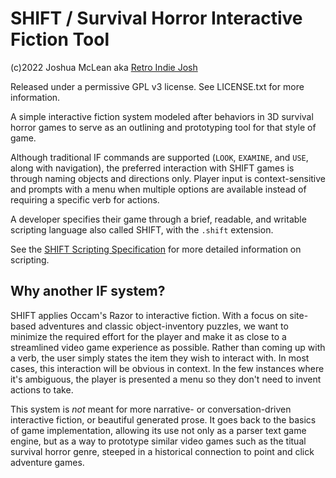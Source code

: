 # SHIFT / Survival Horror Interactive Fiction Tool

(c)2022 Joshua McLean aka [Retro Indie Josh](https://retroindiejosh.itch.io)

Released under a permissive GPL v3 license. See LICENSE.txt for more information.

A simple interactive fiction system modeled after behaviors in 3D survival horror games to serve as an outlining and prototyping tool for that style of game.

Although traditional IF commands are supported (`LOOK`, `EXAMINE`, and `USE`, along with navigation), the preferred interaction with SHIFT games is through naming objects and directions only. Player input is context-sensitive and prompts with a menu when multiple options are available instead of requiring a specific verb for actions.

A developer specifies their game through a brief, readable, and writable scripting language also called SHIFT, with the `.shift` extension.

See the [SHIFT Scripting Specification](doc/ShiftSpec.md) for more detailed information on scripting.


## Why another IF system?

SHIFT applies Occam's Razor to interactive fiction. With a focus on site-based adventures and classic object-inventory puzzles, we want to minimize the required effort for the player and make it as close to a streamlined video game experience as possible. Rather than coming up with a verb, the user simply states the item they wish to interact with. In most cases, this interaction will be obvious in context. In the few instances where it's ambiguous, the player is presented a menu so they don't need to invent actions to take.

This system is *not* meant for more narrative- or conversation-driven interactive fiction, or beautiful generated prose. It goes back to the basics of game implementation, allowing its use not only as a parser text game engine, but as a way to prototype similar video games such as the titual survival horror genre, steeped in a historical connection to point and click adventure games.